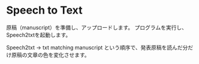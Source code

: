 # Speech to Text
原稿（manuscript）を準備し、アップロードします。
プログラムを実行し、Speech2txtを起動します。

Speech2txt -> txt matching manuscript
という順序で、発表原稿を読んだ分だけ原稿の文章の色を変化させます。

